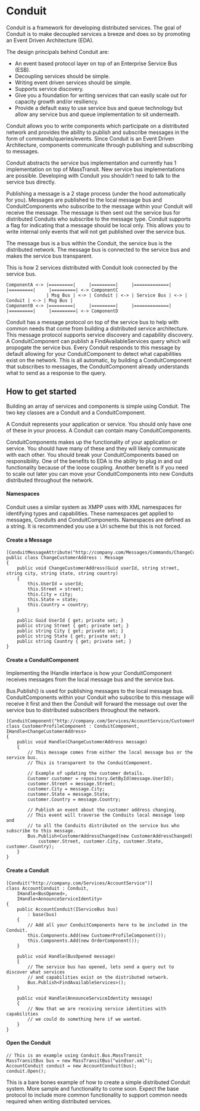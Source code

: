 # Conduit
Conduit is a framework for developing distributed services. The goal of Conduit is to make decoupled
services a breeze and does so by promoting an Event Driven Architecture (EDA).

The design principals behind Conduit are:

* An event based protocol layer on top of an Enterprise Service Bus (ESB).
* Decoupling services should be simple.
* Writing event driven services should be simple.
* Supports service discovery.
* Give you a foundation for writing services that can easily scale out for capacity growth and/or resiliency.
* Provide a default easy to use service bus and queue technology but allow any service bus and queue 
implementation to sit underneath.

Conduit allows you to write components which participate on a distributed network and provides the
ability to publish and subscribe messages in the form of commands/queries/events. Since Conduit is 
an Event Driven Architecture, components communicate through publishing and subscribing to messages.

Conduit abstracts the service bus implementation and currently has 1 implementation on top of MassTransit.
New service bus implementations are possible. Developing with Conduit you shouldn't need to talk to the
service bus directly.

Publishing a message is a 2 stage process (under the hood automatically for you). Messages are published to 
the local message bus and ConduitComponents who subscribe to the message within your Conduit will receive
the message. The message is then sent out the service bus for distributed Conduits who subscribe to the 
message type. Conduit supports a flag for indicating that a message should be local only. This allows you 
to write internal only events that will not get published over the service bus.

The message bus is a bus within the Conduit, the service bus is the distributed network. The message bus
is connected to the service bus and makes the service bus transparent.

This is how 2 services distributed with Conduit look connected by the service bus.

    ComponentA <-> |=========|     |=========|     |=============|     |=========|     |=========| <-> ComponentC
                   | Msg Bus | <-> | Conduit | <-> | Service Bus | <-> | Conduit | <-> | Msg Bus |
    ComponentB <-> |=========|     |=========|     |=============|     |=========|	   |=========| <-> ComponentD

Conduit has a message protocol on top of the service bus to help with common needs that come from
building a distributed service architecture. This message protocol supports service discovery and 
capability discovery. A ConduitComponent can publish a FindAvailableServices query which will
propogate the service bus. Every Conduit responds to this message by default allowing for your
ConduitComponent to detect what capabilities exist on the network. This is all automatic, by
building a ConduitComponent that subscribes to messages, the ConduitComponent already understands
what to send as a response to the query.

## How to get started
Building an array of services and components is simple using Conduit. The two key classes are a 
Conduit and a ConduitComponent.

A Conduit represents your application or service. You should only have one of these in your process.
A Conduit can contain many ConduitComponents.

ConduitComponents makes up the functionality of your application or service. You should have many of these
and they will likely communicate with each other. You should break your ConduitComponents based on
responsibility. One of the benefits to EDA is the ability to plug in and out functionality because
of the loose coupling. Another benefit is if you need to scale out later you can move your ConduitComponents
into new Conduits distributed throughout the network.

#### Namespaces
Conduit uses a similar system as XMPP uses with XML namespaces for identifying types and capabilities. These
namespaces get applied to messages, Conduits and ConduitComponents. Namespaces are defined as a string. 
It is recommended you use a Uri scheme but this is not forced.

#### Create a Message
    [ConduitMessageAttribute("http://company.com/Messages/Commands/ChangeCustomerAddress")]
    public class ChangeCustomerAddress : Message
    {
        public void ChangeCustomerAddress(Guid userId, string street, string city, string state, string country)
        {
            this.UserId = userId;
            this.Street = street;
            this.City = city;
            this.State = state;
            this.Country = country;
        }

        public Guid UserId { get; private set; }
        public string Street { get; private set; }
        public string City { get; private set; }
        public string State { get; private set; }
        public string Country { get; private set; }
    }

#### Create a ConduitComponent
Implementing the IHandle interface is how your ConduitComponent receives messages from the local message bus
and the service bus.

Bus.Publish() is used for publishing messages to the local message bus. ConduitComponents within your Conduit who
subscribe to this message will receive it first and then the Conduit will forward the message out over the service bus
to distributed subscribers throughout the network.

    [ConduitComponent("http://company.com/Services/AccountService/CustomerProfileComponent")]
    class CustomerProfileComponent : ConduitComponent, IHandle<ChangeCustomerAddress>
    {
        public void Handle(ChangeCustomerAddress message)
        {
            // This message comes from either the local message bus or the service bus.
            // This is transparent to the ConduitComponent.

            // Example of updating the customer details.
            Customer customer = repository.GetById(message.UserId);
            customer.Street = message.Street;
            customer.City = message.City;
            customer.State = message.State;
            customer.Country = message.Country;

            // Publish an event about the customer address changing.
            // This event will traverse the Conduits local message loop and
            // to all the Conduits distributed on the service bus who subscribe to this message.
            Bus.Publish<CustomerAddressChanged(new CustomerAddressChanged(
                customer.Street, customer.City, customer.State, customer.Country);
        }
    }

#### Create a Conduit
    [Conduit("http://company.com/Services/AccountService")]
    class AccountConduit : Conduit,
        IHandle<BusOpened>,
        IHandle<AnnounceServiceIdentity>
    {
        public AccountConduit(IServiceBus bus)
            : base(bus)
        {
            // Add all your ConduitComponents here to be included in the Conduit.
            this.Components.Add(new CustomerProfileComponent());
            this.Components.Add(new OrderComponent());
        }

        public void Handle(BusOpened message)
        {
            // The service bus has opened, lets send a query out to discover what services
            // and capabilities exist on the distributed network.
            Bus.Publish<FindAvailableServices>();
        }

        public void Handle(AnnounceServiceIdentity message)
        {
            // Now that we are receiving service identities with capabilities
            // we could do something here if we wanted.
        }
    }

#### Open the Conduit
    // This is an example using Conduit.Bus.MassTransit
    MassTransitBus bus = new MassTransitBus("windsor.xml");
    AccountConduit conduit = new AccountConduit(bus);
    conduit.Open();

This is a bare bones example of how to create a simple distributed Conduit system.
More sample and functionality to come soon. Expect the base protocol to include more 
common functionality to support common needs required when writing distributed services.